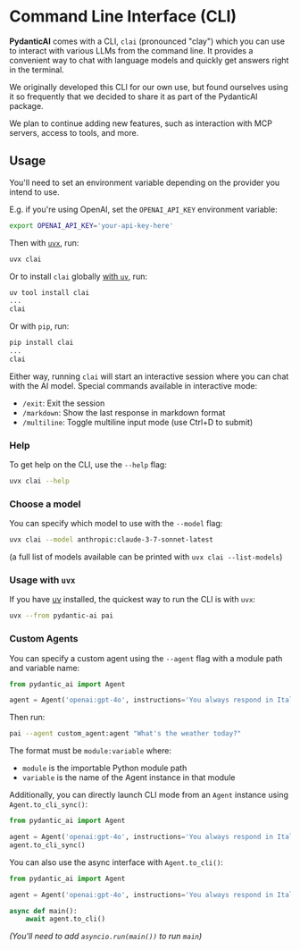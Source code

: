 # Command Line Interface (CLI)

**PydanticAI** comes with a CLI, `clai` (pronounced "clay") which you can use to interact with various LLMs from the command line.
It provides a convenient way to chat with language models and quickly get answers right in the terminal.

We originally developed this CLI for our own use, but found ourselves using it so frequently that we decided to share it as part of the PydanticAI package.

We plan to continue adding new features, such as interaction with MCP servers, access to tools, and more.

## Usage

<!-- Keep this in sync with clai/README.md -->

You'll need to set an environment variable depending on the provider you intend to use.

E.g. if you're using OpenAI, set the `OPENAI_API_KEY` environment variable:

```bash
export OPENAI_API_KEY='your-api-key-here'
```

Then with [`uvx`](https://docs.astral.sh/uv/guides/tools/), run:

```bash
uvx clai
```

Or to install `clai` globally [with `uv`](https://docs.astral.sh/uv/guides/tools/#installing-tools), run:

```bash
uv tool install clai
...
clai
```

Or with `pip`, run:

```bash
pip install clai
...
clai
```

Either way, running `clai` will start an interactive session where you can chat with the AI model. Special commands available in interactive mode:

- `/exit`: Exit the session
- `/markdown`: Show the last response in markdown format
- `/multiline`: Toggle multiline input mode (use Ctrl+D to submit)

### Help

To get help on the CLI, use the `--help` flag:

```bash
uvx clai --help
```

### Choose a model

You can specify which model to use with the `--model` flag:

```bash
uvx clai --model anthropic:claude-3-7-sonnet-latest
```

(a full list of models available can be printed with `uvx clai --list-models`)

### Usage with `uvx`

If you have [uv](https://docs.astral.sh/uv/) installed, the quickest way to run the CLI is with `uvx`:

```bash
uvx --from pydantic-ai pai
```

### Custom Agents

You can specify a custom agent using the `--agent` flag with a module path and variable name:

```python {title="custom_agent.py" test="skip"}
from pydantic_ai import Agent

agent = Agent('openai:gpt-4o', instructions='You always respond in Italian.')
```

Then run:

```bash
pai --agent custom_agent:agent "What's the weather today?"
```

The format must be `module:variable` where:

- `module` is the importable Python module path
- `variable` is the name of the Agent instance in that module


Additionally, you can directly launch CLI mode from an `Agent` instance using `Agent.to_cli_sync()`:

```python {title="agent_to_cli_sync.py" test="skip" hl_lines=4}
from pydantic_ai import Agent

agent = Agent('openai:gpt-4o', instructions='You always respond in Italian.')
agent.to_cli_sync()
```

You can also use the async interface with `Agent.to_cli()`:

```python {title="agent_to_cli.py" test="skip" hl_lines=6}
from pydantic_ai import Agent

agent = Agent('openai:gpt-4o', instructions='You always respond in Italian.')

async def main():
    await agent.to_cli()
```

_(You'll need to add `asyncio.run(main())` to run `main`)_
